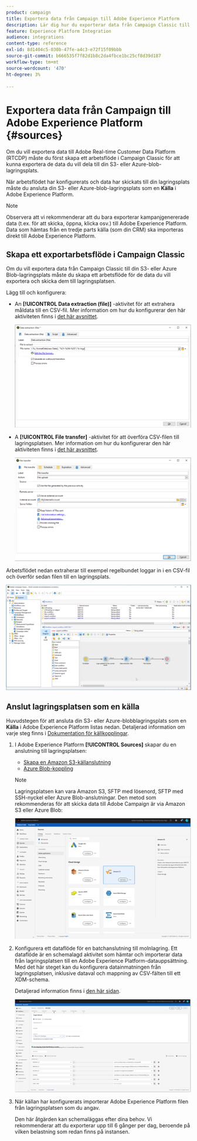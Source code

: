 ```yaml
---
product: campaign
title: Exportera data från Campaign till Adobe Experience Platform
description: Lär dig hur du exporterar data från Campaign Classic till Adobe Experience Platform
feature: Experience Platform Integration
audience: integrations
content-type: reference
exl-id: 8d1404c5-030b-47fe-a4c3-e72f15f09bbb
source-git-commit: b666535f7f82d1b8c2da4fbce1bc25cf8d39d187
workflow-type: tm+mt
source-wordcount: '470'
ht-degree: 3%

---
```


# Exportera data från Campaign till Adobe Experience Platform {#sources}



Om du vill exportera data till Adobe Real-time Customer Data Platform (RTCDP) måste du först skapa ett arbetsflöde i Campaign Classic för att kunna exportera de data du vill dela till din S3- eller Azure-blob-lagringsplats.

När arbetsflödet har konfigurerats och data har skickats till din lagringsplats måste du ansluta din S3- eller Azure-blob-lagringsplats som en **Källa** i Adobe Experience Platform.

>[!NOTE]
>
>Observera att vi rekommenderar att du bara exporterar kampanjgenererade data (t.ex. för att skicka, öppna, klicka osv.) till Adobe Experience Platform. Data som hämtas från en tredje parts källa (som din CRM) ska importeras direkt till Adobe Experience Platform.

## Skapa ett exportarbetsflöde i Campaign Classic

Om du vill exportera data från Campaign Classic till din S3- eller Azure Blob-lagringsplats måste du skapa ett arbetsflöde för de data du vill exportera och skicka dem till lagringsplatsen.

Lägg till och konfigurera:

* An **[!UICONTROL Data extraction (file)]** -aktivitet för att extrahera måldata till en CSV-fil. Mer information om hur du konfigurerar den här aktiviteten finns i [det här avsnittet](../../workflow/using/extraction-file.md).

  ![](assets/rtcdp-extract-file.png)

* A **[!UICONTROL File transfer]** -aktivitet för att överföra CSV-filen till lagringsplatsen. Mer information om hur du konfigurerar den här aktiviteten finns i [det här avsnittet](../../workflow/using/file-transfer.md).

  ![](assets/rtcdp-file-transfer.png)

Arbetsflödet nedan extraherar till exempel regelbundet loggar in i en CSV-fil och överför sedan filen till en lagringsplats.

![](assets/aep-export.png)

## Anslut lagringsplatsen som en källa

Huvudstegen för att ansluta din S3- eller Azure-blobblagringsplats som en **Källa** i Adobe Experience Platform listas nedan. Detaljerad information om varje steg finns i [Dokumentation för källkopplingar](https://experienceleague.adobe.com/docs/experience-platform/sources/home.htmll?lang=sv).

1. I Adobe Experience Platform **[!UICONTROL Sources]** skapar du en anslutning till lagringsplatsen:

   * [Skapa en Amazon S3-källanslutning](https://experienceleague.adobe.com/docs/experience-platform/sources/ui-tutorials/create/cloud-storage/s3.html)
   * [Azure Blob-koppling](https://experienceleague.adobe.com/docs/experience-platform/sources/connectors/cloud-storage/blob.html)

   >[!NOTE]
   >
   >Lagringsplatsen kan vara Amazon S3, SFTP med lösenord, SFTP med SSH-nyckel eller Azure Blob-anslutningar. Den metod som rekommenderas för att skicka data till Adobe Campaign är via Amazon S3 eller Azure Blob:

   ![](assets/rtcdp-connector.png)

1. Konfigurera ett dataflöde för en batchanslutning till molnlagring. Ett dataflöde är en schemalagd aktivitet som hämtar och importerar data från lagringsplatsen till en Adobe Experience Platform-datauppsättning. Med det här steget kan du konfigurera datainmatningen från lagringsplatsen, inklusive dataval och mappning av CSV-fälten till ett XDM-schema.

   Detaljerad information finns i [den här sidan](https://experienceleague.adobe.com/docs/experience-platform/sources/ui-tutorials/dataflow/cloud-storage.html).

   ![](assets/rtcdp-map-xdm.png)

1. När källan har konfigurerats importerar Adobe Experience Platform filen från lagringsplatsen som du angav.

   Den här åtgärden kan schemaläggas efter dina behov. Vi rekommenderar att du exporterar upp till 6 gånger per dag, beroende på vilken belastning som redan finns på instansen.
